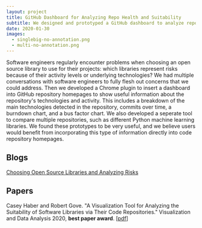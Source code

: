 ```yaml
---
layout: project
title: GitHub Dashboard for Analyzing Repo Health and Suitability
subtitle: We designed and prototyped a GitHub dashboard to analyze repositories' maintenance history and technology used.
date: 2020-01-30
images:
  - singlebig-no-annotation.png
  - multi-no-annotation.png
---
```


Software engineers regularly encounter problems when choosing an open source library to use for their projects: which libraries represent risks because of their activity levels or underlying technologies? We had multiple conversations with software engineers to fully flesh out concerns that we could address. Then we developed a Chrome plugin to insert a dashboard into GitHub repository homepages to show useful information about the repository's technologies and activity. This includes a breakdown of the main technologies detected in the repository, commits over time, a burndown chart, and a bus factor chart. We also developed a seperate tool to compare multiple repositories, such as different Python machine learning libraries. We found these prototypes to be very useful, and we believe users would benefit from incorporating this type of information directly into code repository homepages.

## Blogs

[Choosing Open Source Libraries and Analyzing Risks](https://twosixtech.com/choosing-open-source-libraries-and-analyzing-risks/)

## Papers

Casey Haber and Robert Gove. "A Visualization Tool for Analyzing the Suitability of Software Libraries via Their Code Repositories." Visualization and Data Analysis 2020, **best paper award**. \[[pdf](https://osf.io/j28ev/)\]